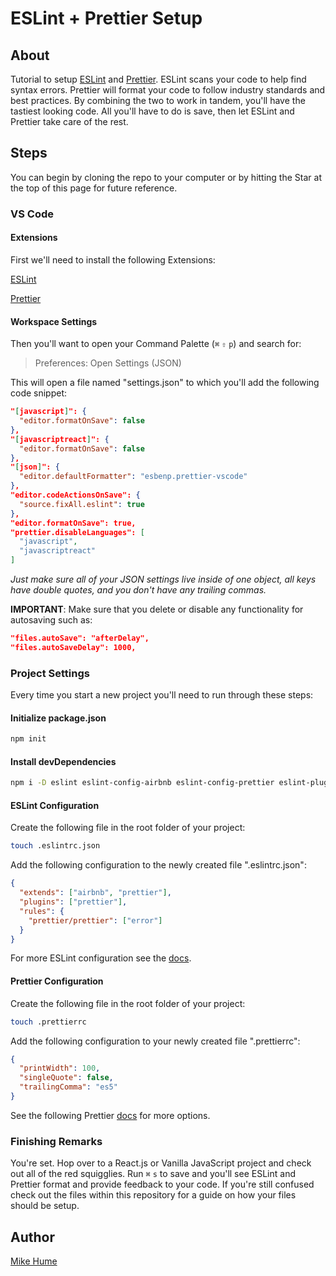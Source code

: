 # ESLint + Prettier Setup

## About

Tutorial to setup [ESLint](https://eslint.org/) and [Prettier](https://prettier.io/). ESLint scans your code to help find syntax errors. Prettier will format your code to follow industry standards and best practices. By combining the two to work in tandem, you'll have the tastiest looking code. All you'll have to do is save, then let ESLint and Prettier take care of the rest.

## Steps

You can begin by cloning the repo to your computer or by hitting the Star at the top of this page for future reference.

### VS Code

#### Extensions

First we'll need to install the following Extensions:

[ESLint](https://marketplace.visualstudio.com/items?itemName=dbaeumer.vscode-eslint)

[Prettier](https://marketplace.visualstudio.com/items?itemName=esbenp.prettier-vscode)

#### Workspace Settings

Then you'll want to open your Command Palette (`⌘` `⇧` `p`) and search for:

> Preferences: Open Settings (JSON)

This will open a file named "settings.json" to which you'll add the following code snippet:

```json
"[javascript]": {
  "editor.formatOnSave": false
},
"[javascriptreact]": {
  "editor.formatOnSave": false
},
"[json]": {
  "editor.defaultFormatter": "esbenp.prettier-vscode"
},
"editor.codeActionsOnSave": {
  "source.fixAll.eslint": true
},
"editor.formatOnSave": true,
"prettier.disableLanguages": [
  "javascript",
  "javascriptreact"
]
```

_Just make sure all of your JSON settings live inside of one object, all keys have double quotes, and you don't have any trailing commas._

**IMPORTANT**: Make sure that you delete or disable any functionality for autosaving such as:

```json
"files.autoSave": "afterDelay",
"files.autoSaveDelay": 1000,
```

### Project Settings

Every time you start a new project you'll need to run through these steps:

#### Initialize package.json

```bash
npm init
```

#### Install devDependencies

```bash
npm i -D eslint eslint-config-airbnb eslint-config-prettier eslint-plugin-import eslint-plugin-jsx-a11y eslint-plugin-prettier eslint-plugin-react prettier
```

#### ESLint Configuration

Create the following file in the root folder of your project:

```bash
touch .eslintrc.json
```

Add the following configuration to the newly created file ".eslintrc.json":

```json
{
  "extends": ["airbnb", "prettier"],
  "plugins": ["prettier"],
  "rules": {
    "prettier/prettier": ["error"]
  }
}
```

For more ESLint configuration see the [docs](https://eslint.org/docs/user-guide/configuring).

#### Prettier Configuration

Create the following file in the root folder of your project:

```bash
touch .prettierrc
```

Add the following configuration to your newly created file ".prettierrc":

```json
{
  "printWidth": 100,
  "singleQuote": false,
  "trailingComma": "es5"
}
```

See the following Prettier [docs](https://prettier.io/docs/en/options.html) for more options.

### Finishing Remarks

You're set. Hop over to a React.js or Vanilla JavaScript project and check out all of the red squigglies. Run `⌘` `s` to save and you'll see ESLint and Prettier format and provide feedback to your code. If you're still confused check out the files within this repository for a guide on how your files should be setup.

## Author

[Mike Hume](https://www.github.com/mahume)
